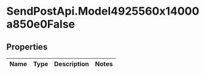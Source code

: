 # SendPostApi.Model4925560x14000a850e0False

## Properties
Name | Type | Description | Notes
------------ | ------------- | ------------- | -------------


